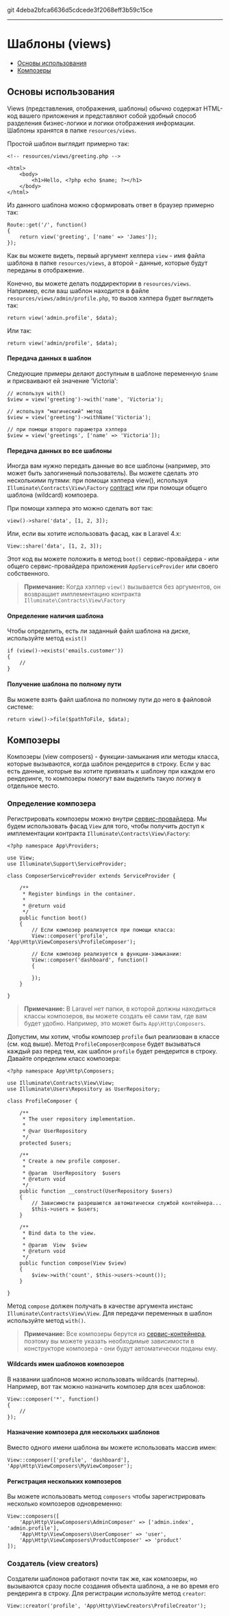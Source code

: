 git 4deba2bfca6636d5cdcede3f2068eff3b59c15ce

---

# Шаблоны (views)

- [Основы использования](#views)
- [Композеры](#view-composers)

<a name="basic-usage"></a>
## Основы использования

Views (представления, отображения, шаблоны) обычно содержат HTML-код вашего приложения и представляют собой удобный способ разделения бизнес-логики и логики отображения информации. Шаблоны хранятся в папке `resources/views`.

Простой шаблон выглядит примерно так:

	<!-- resources/views/greeting.php -->

	<html>
		<body>
			<h1>Hello, <?php echo $name; ?></h1>
		</body>
	</html>

Из данного шаблона можно сформировать ответ в браузер примерно так:

	Route::get('/', function()
	{
		return view('greeting', ['name' => 'James']);
	});	

Как вы можете видеть, первый аргумент хелпера `view` - имя файла шаблона в папке `resources/views`, а второй - данные, которые будут переданы в отображение.

Конечно, вы можете делать поддиректории в `resources/views`. Например, если ваш шаблон находится в файле `resources/views/admin/profile.php`, то вызов хэлпера будет выглядеть так:

	return view('admin.profile', $data); 

Или так: 

	return view('admin/profile', $data);	

#### Передача данных в шаблон

Следующие примеры делают доступным в шаблоне переменную `$name` и присваивают ей значение 'Victoria':

	// используя with()
	$view = view('greeting')->with('name', 'Victoria');

	// используя "магический" метод 
	$view = view('greeting')->withName('Victoria');	

	// при помощи второго параметра хэлпера
	$view = view('greetings', ['name' => 'Victoria']);

#### Передача данных во все шаблоны

Иногда вам нужно передать данные во все шаблоны (например, это может быть залогиненый пользователь). Вы можете сделать это несколькими путями: при помощи хэлпера view(), используя `Illuminate\Contracts\View\Factory` [contract](/docs/5.0/contracts) или при помощи общего шаблона (wildcard) композера.

При помощи хэлпера это можно сделать вот так:

	view()->share('data', [1, 2, 3]);

Или, если вы хотите использовать фасад, как в Laravel 4.x:
 
	View::share('data', [1, 2, 3]);

Этот код вы можете положить в метод `boot()` сервис-провайдера - или общего сервис-провайдера приложения `AppServiceProvider` или своего собственного.

> **Примечание:** Когда хэлпер `view()` вызывается без аргументов, он возвращает имплементацию контракта `Illuminate\Contracts\View\Factory`

#### Определение наличия шаблона

Чтобы определить, есть ли заданный файл шаблона на диске, используйте метод `exist()`

	if (view()->exists('emails.customer'))
	{
		//
	}

#### Получение шаблона по полному пути 

Вы можете взять файл шаблона по полному пути до него в файловой системе:

	return view()->file($pathToFile, $data);

<a name="view-composers"></a>
## Композеры

Композеры (view composers) - функции-замыкания или методы класса, которые вызываются, когда шаблон рендерится в строку. Если у вас есть данные, которые вы хотите привязать к шаблону при каждом его рендеринге, то композеры помогут вам выделить такую логику в отдельное место. 

### Определение композера

Регистрировать композеры можно внутри [сервис-провайдера](/docs/5.0/providers). Мы будем использовать фасад `View` для того, чтобы получить доступ к имплементации контракта `Illuminate\Contracts\View\Factory`:

	<?php namespace App\Providers;

	use View;
	use Illuminate\Support\ServiceProvider;

	class ComposerServiceProvider extends ServiceProvider {

		/**
		 * Register bindings in the container.
		 *
		 * @return void
		 */
		public function boot()
		{
			// Если композер реализуется при помощи класса:
			View::composer('profile', 'App\Http\ViewComposers\ProfileComposer');

			// Если композер реализуется в функции-замыкании:
			View::composer('dashboard', function()
			{

			});
		}

	}

> **Примечание:** В Laravel нет папки, в которой должны находиться классы композеров, вы можете создать её сами там, где вам будет удобно. Например, это может быть `App\Http\Composers`.

Допустим, мы хотим, чтобы композер `profile` был реализован в классе (см. код выше). Метод `ProfileComposer@compose` будет вызываться каждый раз перед тем, как шаблон `profile` будет рендерится в строку.
Давайте определим класс композера:


	<?php namespace App\Http\Composers;

	use Illuminate\Contracts\View\View;
	use Illuminate\Users\Repository as UserRepository;

	class ProfileComposer {

		/**
		 * The user repository implementation.
		 *
		 * @var UserRepository
		 */
		protected $users;

		/**
		 * Create a new profile composer.
		 *
		 * @param  UserRepository  $users
		 * @return void
		 */
		public function __construct(UserRepository $users)
		{
			// Зависимости разрешаются автоматически службой контейнера...
			$this->users = $users;
		}

		/**
		 * Bind data to the view.
		 *
		 * @param  View  $view
		 * @return void
		 */
		public function compose(View $view)
		{
			$view->with('count', $this->users->count());
		}

	}

Метод `compose` должен получать в качестве аргумента инстанс `Illuminate\Contracts\View\View`. Для передачи переменных в шаблон используйте метод `with()`.

> **Примечание:** Все композеры берутся из [сервис-контейнера](/docs/5.0/container), поэтому вы можете указать необходимые зависимости в конструкторе композера - они будут автоматически поданы ему.

#### Wildcards имен шаблонов композеров

В названии шаблонов можно использовать wildcards (паттерны). Например, вот так можно назначить композер для всех шаблонов:

	View::composer('*', function()
	{
		//
	});

#### Назначение композера для нескольких шаблонов

Вместо одного имени шаблона вы можете использовать массив имен:

	View::composer(['profile', 'dashboard'], 'App\Http\ViewComposers\MyViewComposer');

#### Регистрация нескольких композеров

Вы можете использовать метод `composers` чтобы зарегистрировать несколько композеров одновременно:	

	View::composers([
		'App\Http\ViewComposers\AdminComposer' => ['admin.index', 'admin.profile'],
		'App\Http\ViewComposers\UserComposer' => 'user',
		'App\Http\ViewComposers\ProductComposer' => 'product'
	]);

### Создатель (view creators)

Создатели шаблонов работают почти так же, как композеры, но вызываются сразу после создания объекта шаблона, а не во время его рендеринга в строку. Для регистрации используйте метод `creator`:

	View::creator('profile', 'App\Http\ViewCreators\ProfileCreator');	
